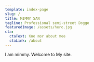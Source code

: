 ```yaml
---
template: index-page
slug: /
title: MIMMY SAN
tagline: Professional semi-street Doggo
featuredImage: /assets/hero.jpg
cta:
  ctaText: Kno mor about mee
  ctaLink: /about
---
```

I am mimmy.
Welcome to My site.